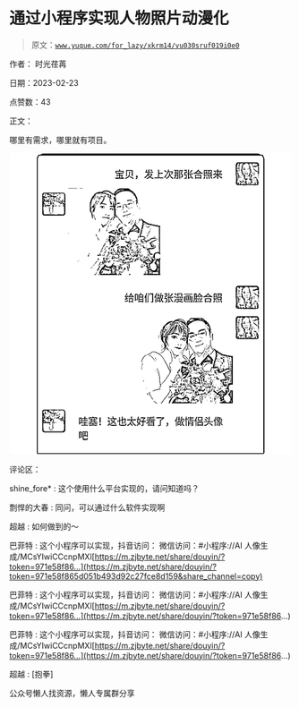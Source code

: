 # 通过小程序实现人物照片动漫化

> 原文：[`www.yuque.com/for_lazy/xkrm14/vu030sruf019i0e0`](https://www.yuque.com/for_lazy/xkrm14/vu030sruf019i0e0)



作者： 时光荏苒



日期：2023-02-23



点赞数：43



正文：



哪里有需求，哪里就有项目。



![](img/2d4de53d73626035252c67aca49e48a2.png)  

评论区：



shine_fore* : 这个使用什么平台实现的，请问知道吗？



剽悍的大春 : 同问，可以通过什么软件实现啊



超越 : 如何做到的～



巴菲特 : 这个小程序可以实现，抖音访问： 微信访问：#小程序://AI 人像生成/MCsYIwiCCcnpMXl[https://m.zjbyte.net/share/douyin/?token=971e58f86...](https://m.zjbyte.net/share/douyin/?token=971e58f865d051b493d92c27fce8d159&share_channel=copy)



巴菲特 : 这个小程序可以实现，抖音访问： 微信访问：#小程序://AI 人像生成/MCsYIwiCCcnpMXl[https://m.zjbyte.net/share/douyin/?token=971e58f86...](https://m.zjbyte.net/share/douyin/?token=971e58f86...)



巴菲特 : 这个小程序可以实现，抖音访问： 微信访问：#小程序://AI 人像生成/MCsYIwiCCcnpMXl[https://m.zjbyte.net/share/douyin/?token=971e58f86...](https://m.zjbyte.net/share/douyin/?token=971e58f86...)



超越 : [抱拳]



公众号懒人找资源，懒人专属群分享

</ne-p>